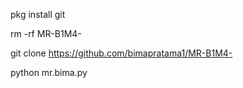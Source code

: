 


pkg install git

rm -rf MR-B1M4-

git clone https://github.com/bimapratama1/MR-B1M4-

python mr.bima.py



